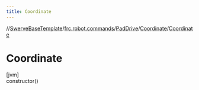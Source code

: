 ```yaml
---
title: Coordinate
---
```

//[SwerveBaseTemplate](../../../../index.html)/[frc.robot.commands](../../index.html)/[PadDrive](../index.html)/[Coordinate](index.html)/[Coordinate](-coordinate.html)



# Coordinate



[jvm]\
constructor()




